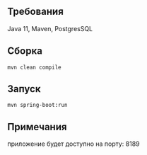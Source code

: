 ## Требования
Java 11,
Maven,
PostgresSQL 

## Сборка
`mvn clean compile`

## Запуск
`mvn spring-boot:run`

## Примечания
приложение будет доступно на порту: 8189
